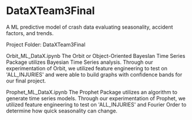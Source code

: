 # DataXTeam3Final
A ML predictive model of crash data evaluating seasonality, accident factors, and trends. 

Project Folder: DataXTeam3Final

Orbit_ML_DataX.ipynb
The Orbit or Object-Oriented BayesIan Time Series Package utilizes Bayesian Time Series analysis. Through our experimentation of Orbit, we utilized feature engineering to test on 'ALL_INJURIES' and were able to build graphs with confidence bands for our final project.

Prophet_ML_DataX.ipynb
The Prophet Package utilizes an algorithm to generate time series models. Through our experimentation of Prophet, we utilized feature engineering to test on 'ALL_INJURIES' and Fourier Order to determine how quick seasonality can change.
